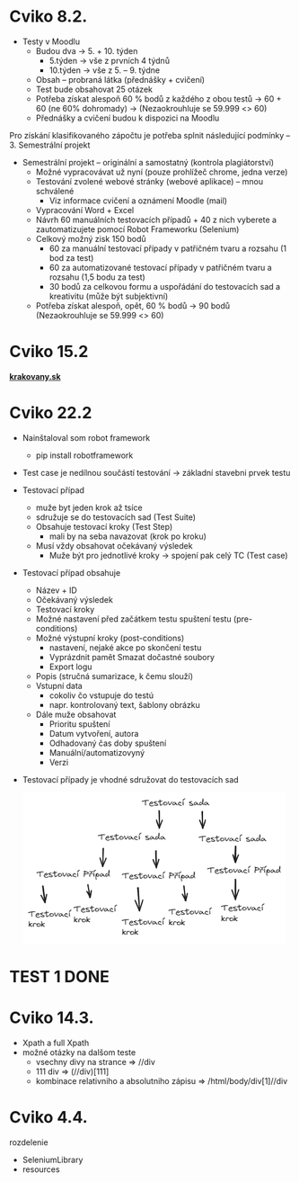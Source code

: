 # Cviko 8.2.

- Testy v Moodlu
  - Budou dva -> 5. + 10. týden
    - 5.týden -> vše z prvních 4 týdnů
    - 10.týden -> vše z 5. – 9. týdne
  - Obsah – probraná látka (přednášky + cvičení)
  - Test bude obsahovat 25 otázek
  - Potřeba získat alespoň 60 % bodů z každého z obou testů -> 60 + 60 (ne 60% dohromady) -> (Nezaokrouhluje se 59.999 <> 60)
  - Přednášky a cvičení budou k dispozici na Moodlu

Pro získání klasifikovaného zápočtu je potřeba splnit následující podmínky – 3. Semestrální projekt

- Semestrální projekt – originální a samostatný (kontrola plagiátorství)
  - Možné vypracovávat už nyní (pouze prohlížeč chrome, jedna verze)
  - Testování zvolené webové stránky (webové aplikace) – mnou schválené
    - Viz informace cvičení a oznámení Moodle (mail)
  - Vypracování Word + Excel
  - Návrh 60 manuálních testovacích případů + 40 z nich vyberete a zautomatizujete pomocí Robot Frameworku (Selenium)
  - Celkový možný zisk 150 bodů
    - 60 za manuální testovací případy v patřičném tvaru a rozsahu (1 bod za test)
    - 60 za automatizované testovací případy v patřičném tvaru a rozsahu (1,5 bodu za test)
    - 30 bodů za celkovou formu a uspořádání do testovacích sad a kreativitu (může být subjektivní)
  - Potřeba získat alespoň, opět, 60 % bodů -> 90 bodů (Nezaokrouhluje se 59.999 <> 60)

# Cviko 15.2

<span style="color:red"><b>[krakovany.sk](https://www.google.com/url?sa=t&rct=j&q=&esrc=s&source=web&cd=&cad=rja&uact=8&ved=2ahUKEwj3_L7Cva2EAxUo3wIHHTyCAF4QFnoECBIQAQ&url=https%3A%2F%2Fwww.krakovany.sk%2F&usg=AOvVaw3STrm75z8TWCEdQbPir6TG&opi=89978449)
</b></span>

# Cviko 22.2

- Nainštaloval som robot framework

  - pip install robotframework

- Test case je nedílnou součástí testování -> základní stavebni prvek testu

- Testovací případ

  - muže byt jeden krok až tsíce
  - sdružuje se do testovacích sad (Test Suite)
  - Obsahuje testovací kroky (Test Step)
    - mali by na seba navazovat (krok po kroku)
  - Musí vždy obsahovat očekávaný výsledek
    - Muže být pro jednotlivé kroky -> spojení pak celý TC (Test case)

- Testovací případ obsahuje

  - Název + ID
  - Očekávaný výsledek
  - Testovací kroky
  - Možné nastavení před začátkem testu spuštení testu (pre-conditions)
  - Možné výstupní kroky (post-conditions)
    - nastavení, nejaké akce po skončení testu
    - Vyprázdnit pamět
     Smazat dočastné soubory
    - Export logu
  - Popis (stručná sumarizace, k čemu slouží)
  - Vstupní data
    - cokoliv čo vstupuje do testú
    - napr. kontrolovaný text, šablony obrázku
  - Dále muže obsahovat
    - Prioritu spuštení
    - Datum vytvoření, autora
    - Odhadovaný čas doby spuštení
    - Manuální/automatizovyný
    - Verzi

- Testovací případy je vhodné sdružovat do testovacích sad

  ![alt](testovaciSada.excalidraw.png)

# TEST 1 DONE

# Cviko 14.3.

- Xpath a full Xpath
- možné otázky na dalšom teste
  - vsechny divy na strance => //div
  - 111 div => (//div)[111]
  - kombinace relativniho a absolutniho zápisu => /html/body/div[1]//div

# Cviko 4.4.
rozdelenie
- SeleniumLibrary
- resources